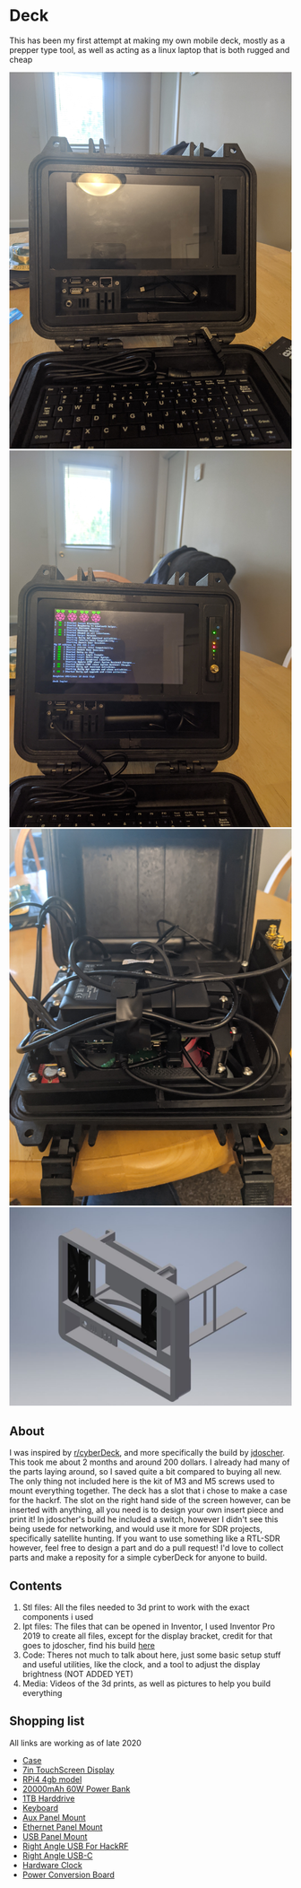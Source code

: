 # Deck

This has been my first attempt at making my own mobile deck, mostly as a prepper type tool, as well as acting as a linux laptop that is both rugged and cheap

![Front-Off](/Media/Pictures/PXL_20200928_194037893.jpg)
![Front-On](/Media/Pictures/PXL_20200928_194222870.jpg)
![Internals](/Media/Pictures/PXL_20200928_194414310.jpg)
![Inventor](/Media/Inventor-ScreenShots/sc1.JPG)

## About

I was inspired by [r/cyberDeck](https://www.reddit.com/r/cyberDeck/), and more specifically the build by [jdoscher](https://back7.co/home/raspberry-pi-recovery-kit). This took me about 2 months and around 200 dollars. I already had many of the parts laying around, so I saved quite a bit compared to buying all new. The only thing not included here is the kit of M3 and M5 screws used to mount everything together. The deck has a slot that i chose to make a case for the hackrf. The slot on the right hand side of the screen however, can be inserted with anything, all you need is to design your own insert piece and print it! In jdoscher's build he included a switch, however I didn't see this being usede for networking, and would use it more for SDR projects, specifically satellite hunting. If you want to use something like a RTL-SDR however, feel free to design a part and do a pull request! I'd love to collect parts and make a reposity for a simple cyberDeck for anyone to build.

## Contents
1. Stl files: All the files needed to 3d print to work with the exact components i used
2. Ipt files: The files that can be opened in Inventor, I used Inventor Pro 2019 to create all files, except for the display bracket, credit for that goes to jdoscher, find his build [here](https://github.com/jdoscher/Back7co-Raspberry_Pi_Recovery_Kit)
3. Code: Theres not much to talk about here, just some basic setup stuff and useful utilities, like the clock, and a tool to adjust the display brightness (NOT ADDED YET)
4. Media: Videos of the 3d prints, as well as pictures to help you build everything

## Shopping list

All links are working as of late 2020

- [Case](https://www.amazon.com/gp/product/B001AXJPF2/ref=ppx_yo_dt_b_asin_title_o09_s00?ie=UTF8&psc=1)
- [7in TouchScreen Display](https://www.amazon.com/Raspberry-Pi-7-Touchscreen-Display/dp/B0153R2A9I)
- [RPi4 4gb model](https://www.adafruit.com/product/4296?gclid=Cj0KCQjwtsv7BRCmARIsANu-CQe9Cy3XqL4thPbcHLOZQLjL1lo59SRhWGJGfEGUQqKfSySVsZxCyHkaAprqEALw_wcB)
- [20000mAh 60W Power Bank](https://www.amazon.com/gp/product/B082PGS78L/ref=ppx_yo_dt_b_asin_title_o03_s00?ie=UTF8&psc=1)
- [1TB Harddrive](https://www.amazon.com/gp/product/B07CRG7BBH/ref=ppx_yo_dt_b_asin_title_o03_s00?ie=UTF8&psc=1)
- [Keyboard](https://www.amazon.com/gp/product/B008F7CYZO/ref=ppx_yo_dt_b_asin_title_o04_s00?ie=UTF8&psc=1)
- [Aux Panel Mount](https://www.amazon.com/gp/product/B07CQPJJXY/ref=ppx_yo_dt_b_asin_title_o01_s00?ie=UTF8&psc=1)
- [Ethernet Panel Mount](https://www.amazon.com/gp/product/B082SJ88MS/ref=ppx_yo_dt_b_asin_title_o02_s00?ie=UTF8&psc=1)
- [USB Panel Mount](https://www.amazon.com/gp/product/B07C87FYLY/ref=ppx_yo_dt_b_asin_title_o06_s00?ie=UTF8&psc=1)
- [Right Angle USB For HackRF](https://www.amazon.com/gp/product/B003YKX6WC/ref=ppx_yo_dt_b_asin_title_o02_s00?ie=UTF8&psc=1)
- [Right Angle USB-C](https://www.amazon.com/gp/product/B077XL7Q7H/ref=ppx_yo_dt_b_asin_title_o07_s00?ie=UTF8&psc=1)
- [Hardware Clock](https://www.amazon.com/gp/product/B00ZOXWHK4/ref=ppx_yo_dt_b_asin_title_o06_s00?ie=UTF8&psc=1)
- [Power Conversion Board](https://www.amazon.com/gp/product/B01NALDSJ0/ref=ppx_yo_dt_b_asin_title_o08_s00?ie=UTF8&psc=1)
